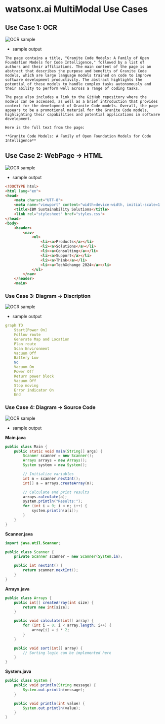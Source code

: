 # watsonx.ai MultiModal Use Cases

## Use Case 1: OCR

![OCR sample](examples/ocr_document.png)

- sample output

```text
The page contains a title, "Granite Code Models: A Family of Open Foundation Models for Code Intelligence," followed by a list of authors and their affiliations. The main content of the page is an abstract that describes the purpose and benefits of Granite Code models, which are large language models trained on code to improve software development productivity. The abstract highlights the potential of these models to handle complex tasks autonomously and their ability to perform well across a range of coding tasks.

The page also includes a link to the GitHub repository where the models can be accessed, as well as a brief introduction that provides context for the development of Granite Code models. Overall, the page appears to be a promotional material for the Granite Code models, highlighting their capabilities and potential applications in software development.

Here is the full text from the page:

**Granite Code Models: A Family of Open Foundation Models for Code Intelligence**
```

## Use Case 2: WebPage -> HTML

![OCR sample](examples/webpage.png)

- sample output

```html
<!DOCTYPE html>
<html lang="en">
<head>
    <meta charset="UTF-8">
    <meta name="viewport" content="width=device-width, initial-scale=1.0">
    <title>IBM Sustainability Solutions</title>
    <link rel="stylesheet" href="styles.css">
</head>
<body>
    <header>
        <nav>
            <ul>
                <li><a>Products</a></li>
                <li><a>Solutions</a></li>
                <li><a>Consulting</a></li>
                <li><a>Support</a></li>
                <li><a>Think</a></li>
                <li><a>TechXchange 2024</a></li>
            </ul>
        </nav>
    </header>
    <main>
```

### Use Case 3: Diagram -> Discription

![OCR sample](examples/flowchart.png)

- sample output

```yaml
graph TD
    Start[Power On]
    Follow route
    Generate Map and Location
    Plan route
    Scan Environment
    Vacuum Off
    Battery Low
    No
    Vacuum On
    Power Off
    Return power block
    Vacuum Off
    Stop moving
    Error indicator On
    End
```

### Use Case 4: Diagram -> Source Code

![OCR sample](examples/classdiagram.png)

- sample output

**Main.java**
```java
public class Main {
    public static void main(String[] args) {
        Scanner scanner = new Scanner();
        Arrays arrays = new Arrays();
        System system = new System();

        // Initialize variables
        int n = scanner.nextInt();
        int[] a = arrays.createArray(n);

        // Calculate and print results
        arrays.calculate(a);
        system.println("Results:");
        for (int i = 0; i < n; i++) {
            system.println(a[i]);
        }
    }
}
```

**Scanner.java**
```java
import java.util.Scanner;

public class Scanner {
    private Scanner scanner = new Scanner(System.in);

    public int nextInt() {
        return scanner.nextInt();
    }
}
```

**Arrays.java**
```java
public class Arrays {
    public int[] createArray(int size) {
        return new int[size];
    }

    public void calculate(int[] array) {
        for (int i = 0; i < array.length; i++) {
            array[i] = i * 2;
        }
    }

    public void sort(int[] array) {
        // Sorting logic can be implemented here
    }
}
```

**System.java**
```java
public class System {
    public void println(String message) {
        System.out.println(message);
    }

    public void println(int value) {
        System.out.println(value);
    }
}
```